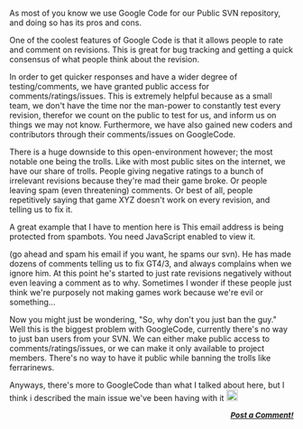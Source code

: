 <div class="single-article">

<div class="item-page clearfix">

<div style="text-align:center;">

</div>

As most of you know we use Google Code for our Public SVN repository,
and doing so has its pros and cons.  
  
One of the coolest features of Google Code is that it allows people to
rate and comment on revisions. This is great for bug tracking and
getting a quick consensus of what people think about the revision.  
  
In order to get quicker responses and have a wider degree of
testing/comments, we have granted public access for
comments/ratings/issues. This is extremely helpful because as a small
team, we don't have the time nor the man-power to constantly test every
revision, therefor we count on the public to test for us, and inform us
on things we may not know. Furthermore, we have also gained new coders
and contributors through their comments/issues on GoogleCode.  
  
There is a huge downside to this open-environment however; the most
notable one being the trolls. Like with most public sites on the
internet, we have our share of trolls. People giving negative ratings to
a bunch of irrelevant revisions because they're mad their game broke. Or
people leaving spam (even threatening) comments. Or best of all, people
repetitively saying that game XYZ doesn't work on every revision, and
telling us to fix it.  
  
A great example that I have to mention here is <span
id="cloakdacbab3467c89bade0c457d2d3d9ec7c"> This email address is being
protected from spambots. You need JavaScript enabled to view it. </span>

(go ahead and spam his email if you want, he spams our svn). He has made
dozens of comments telling us to fix GT4/3, and always complains when we
ignore him. At this point he's started to just rate revisions negatively
without even leaving a comment as to why. Sometimes I wonder if these
people just think we're purposely not making games work because we're
evil or something...  
  
Now you might just be wondering, "So, why don't you just ban the guy."  
Well this is the biggest problem with GoogleCode, currently there's no
way to just ban users from your SVN. We can either make public access to
comments/ratings/issues, or we can make it only available to project
members. There's no way to have it public while banning the trolls like
ferrarinews.  
  
Anyways, there's more to GoogleCode than what I talked about here, but I
think i described the main issue we've been having with it
<img src="https://pcsx2.net/images/stories/frontend/smilies/smile.gif" class="yvSmiley" width="20" height="20" alt="Smile" />  
  

<div
style="font-style: italic; font-size: 10pt; font-weight: bold; text-align: right;">

[Post a Comment!](http://forums.pcsx2.net/thread-9764.html)

</div>

</div>

</div>
